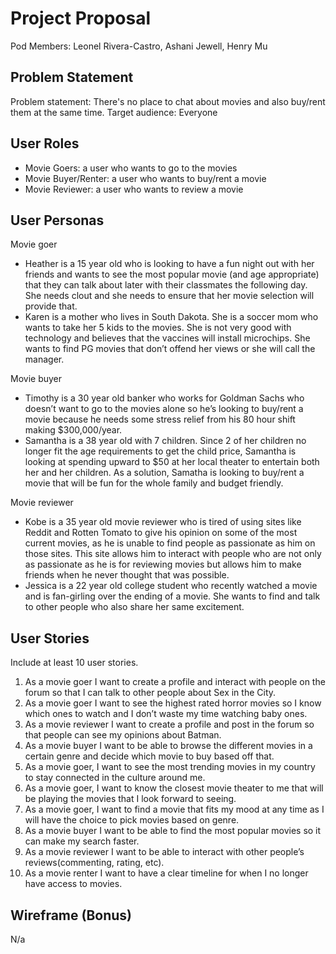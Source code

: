 # Project Proposal

Pod Members: Leonel Rivera-Castro, Ashani Jewell, Henry Mu

## Problem Statement

Problem statement: There's no place to chat about movies and also buy/rent them at the same time. 
Target audience: Everyone

## User Roles

- Movie Goers: a user who wants to go to the movies 
- Movie Buyer/Renter: a user who wants to buy/rent a movie 
- Movie Reviewer: a user who wants to review a movie


## User Personas

Movie goer
- Heather is a 15 year old who is looking to have a fun night out with her friends and wants to see the most popular movie (and age appropriate) that they can talk about later with their classmates the following day. She needs clout and she needs to ensure that her movie selection will provide that. 
- Karen is a mother who lives in South Dakota. She is a soccer mom who wants to take her 5 kids to the movies. She is not very good with technology and believes that the vaccines will install microchips. She wants to find PG movies that don’t offend her views or she will call the manager.

Movie buyer
- Timothy is a 30 year old banker who works for Goldman Sachs who doesn’t want to go to the movies alone so he’s looking to buy/rent a movie because he needs some stress relief from his 80 hour shift making $300,000/year.
- Samantha is a 38 year old with 7 children. Since 2 of her children no longer fit the age requirements to get the child price, Samantha is looking at spending upward to $50 at her local theater to entertain both her and her children. As a solution, Samatha is looking to buy/rent a movie that will be fun for the whole family and budget friendly.

Movie reviewer
- Kobe is a 35 year old movie reviewer who is tired of using sites like Reddit and Rotten Tomato to give his opinion on some of the most current movies, as he is unable to find people as passionate as him on those sites. This site allows him to interact with people who are not only as passionate as he is for reviewing movies but allows him to make friends when he never thought that was possible.
- Jessica is a 22 year old college student who recently watched a movie and is fan-girling over the ending of a movie. She wants to find and talk to other people who also share her same excitement. 


## User Stories

Include at least 10 user stories.

1. As a movie goer I want to create a profile and interact with people on the forum so that I can talk to other people about Sex in the City. 
2. As a movie goer I want to see the highest rated horror movies so I know which ones to watch and I don’t waste my time watching baby ones. 
3. As a movie reviewer I want to create a profile and post in the forum so that people can see my opinions about Batman.
4. As a movie buyer I want to be able to browse the different movies in a certain genre and decide which movie to buy based off that. 
5. As a movie goer, I want to see the most trending movies in my country to stay connected in the culture around me.
6. As a movie goer, I want to know the closest movie theater to me that will be playing the movies that I look forward to seeing.
7. As a movie goer, I want to find a movie that fits my mood at any time as I will have the choice to pick movies based on genre.
8. As a movie buyer I want to be able to find the most popular movies so it can make my search faster.
9. As a movie reviewer I want to be able to interact with other people’s reviews(commenting, rating, etc).
10. As a movie renter I want to have a clear timeline for when I no longer have access to movies.

## Wireframe (Bonus)

N/a
